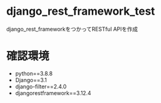 # django_rest_framework_test

django_rest_frameworkをつかってRESTful APIを作成

# 確認環境
- python==3.8.8
- Django==3.1
- django-filter==2.4.0
- djangorestframework==3.12.4

